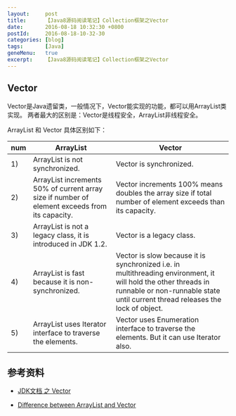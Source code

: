 ```yaml
---
layout:     post
title:      【Java8源码阅读笔记】Collection框架之Vector
date:       2016-08-18 10:32:30 +0800
postId:     2016-08-18-10-32-30
categories: [blog]
tags:       [Java]
geneMenu:   true
excerpt:    【Java8源码阅读笔记】Collection框架之Vector
---
```


## Vector

Vector是Java遗留类，一般情况下，Vector能实现的功能，都可以用ArrayList类实现。
两者最大的区别是：Vector是线程安全，ArrayList非线程安全。

ArrayList 和 Vector 具体区别如下：

num|ArrayList | Vector
---|---|---
1) |  ArrayList is not synchronized. | Vector is synchronized.
2) |  ArrayList increments 50% of current array size if number of element exceeds from its capacity. | Vector increments 100% means doubles the array size if total number of element exceeds than its capacity.
3) |  ArrayList is not a legacy class, it is introduced in JDK 1.2. | Vector is a legacy class.
4) |  ArrayList is fast because it is non-synchronized. | Vector is slow because it is synchronized i.e. in multithreading environment, it will hold the other threads in runnable or non-runnable state until current thread releases the lock of object.
5) |  ArrayList uses Iterator interface to traverse the elements. | Vector uses Enumeration interface to traverse the elements. But it can use Iterator also.


## 参考资料

* [JDK文档 之 Vector](https://docs.oracle.com/javase/8/docs/api/java/util/Vector.html)

* [Difference between ArrayList and Vector](http://www.javatpoint.com/difference-between-arraylist-and-vector)